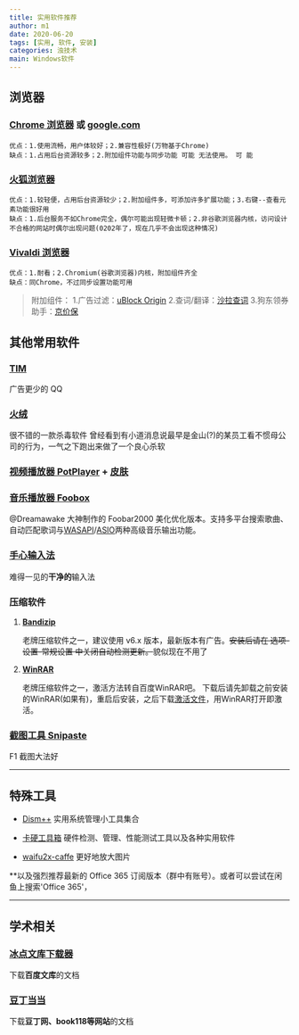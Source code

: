 ```yaml
---
title: 实用软件推荐
author: m1
date: 2020-06-20
tags: [实用, 软件, 安装]
categories: 浊技术
main: Windows软件
---
```


## 浏览器

### [Chrome 浏览器](https://www.google.cn/intl/zh-CN/chrome/) 或 [google.com](https://www.google.com/intl/zh-CN/chrome/)

    优点：1.使用流畅，用户体较好；2.兼容性极好(万物基于Chrome)
    缺点：1.占用后台资源较多；2.附加组件功能与同步功能 可能 无法使用。 可 能

### [火狐浏览器](https://www.mozilla.org/zh-CN/firefox/new/?redirect_source=firefox-com)

    优点：1.较轻便，占用后台资源较少；2.附加组件多，可添加许多扩展功能；3.右键--查看元素功能很好用
    缺点：1.后台服务不如Chrome完全，偶尔可能出现轻微卡顿；2.非谷歌浏览器内核，访问设计不合格的网站时偶尔出现问题(0202年了，现在几乎不会出现这种情况)

### [Vivaldi 浏览器](https://vivaldi.com/zh-hans/)

    优点：1.耐看；2.Chromium(谷歌浏览器)内核，附加组件齐全
    缺点：同Chrome，不过同步设置功能可用

> 附加组件： 1.广告过滤：[uBlock Origin](https://addons.mozilla.org/zh-CN/firefox/addon/ublock-origin/) 2.查词/翻译：[沙拉查词](https://saladict.crimx.com/) 3.狗东领券助手：[京价保](https://jjb.im/)

## 其他常用软件

### [TIM](https://office.qq.com/)

广告更少的 QQ

### [火绒](https://www.huorong.cn/)

很不错的一款杀毒软件
<span class="heimu" title="你知道的太多了">曾经看到有小道消息说最早是金山(?)的某员工看不惯母公司的行为，一气之下跑出来做了一个良心杀软</span>

### [视频播放器 PotPlayer](http://potplayer.daum.net/?lang=zh_CN) + [皮肤](modern_x_for_potplayer_update_by_illequal_d9a1sdy.zip)

### [音乐播放器 Foobox](http://blog.sina.com.cn/s/blog_4c5167670102xhln.html)

@Dreamawake 大神制作的 Foobar2000 美化优化版本。支持多平台搜索歌曲、自动匹配歌词与[WASAPI](https://baike.baidu.com/item/WASAPI/8114771?fr=aladdin)/[ASIO](https://baike.baidu.com/item/ASIO)两种高级音乐输出功能。

### [手心输入法](http://www.xinshuru.com/)

难得一见的**干净的**输入法

### 压缩软件

1. **[Bandizip](http://www.bandisoft.com/bandizip/old/6/)**

    老牌压缩软件之一，建议使用 v6.x 版本，最新版本有广告。~~安装后请在 选项-设置-常规设置 中关闭自动检测更新。~~貌似现在不用了

2. **[WinRAR](https://www.win-rar.com/fileadmin/winrar-versions/sc/sc20200409/rrlb/winrar-x64-590sc.exe)**

    老牌压缩软件之一，激活方法转自百度WinRAR吧。
    下载后请先卸载之前安装的WinRAR(如果有)，重启后安装，之后下载[激活文件](rarkey.rar)，用WinRAR打开即激活。

### [截图工具 Snipaste](https://zh.snipaste.com/)

F1 截图大法好

---

## 特殊工具

- [Dism++](https://www.chuyu.me/zh-Hans/index.html) 实用系统管理小工具集合

- [卡硬工具箱](http://www.kbtool.cn/) 硬件检测、管理、性能测试工具以及各种实用软件

- [waifu2x-caffe](https://github.com/lltcggie/waifu2x-caffe/releases) 更好地放大图片

\*\*以及强烈推荐最新的 Office 365 订阅版本（群中有账号）。或者可以尝试在闲鱼上搜索'Office 365'，

---

## 学术相关

### [冰点文库下载器](http://www.bingdian001.com/?p=832)

下载**百度文库**的文档

### [豆丁当当](https://www.52pojie.cn/thread-1185880-1-1.html)

下载**豆丁网、book118等网站**的文档
